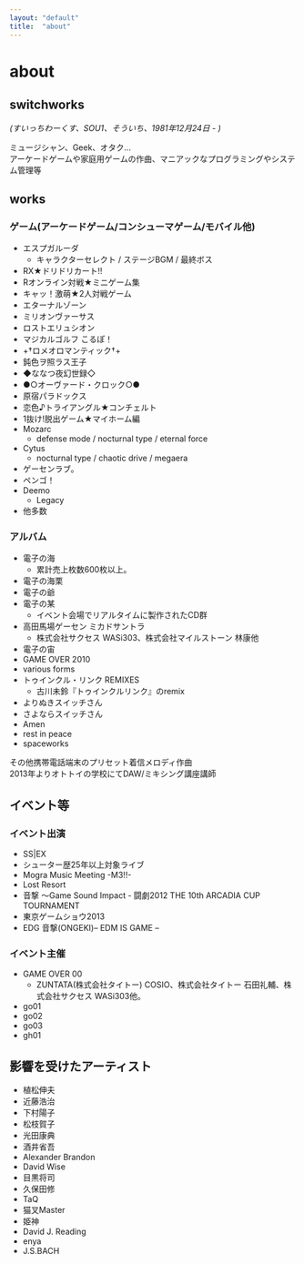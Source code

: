 ```yaml
---
layout: "default"
title:  "about"
---
```

# about

## switchworks
*(すいっちわーくす、SOU1、そういち、1981年12月24日 - )*  

ミュージシャン、Geek、オタク...  
アーケードゲームや家庭用ゲームの作曲、マニアックなプログラミングやシステム管理等

## works
### ゲーム(アーケードゲーム/コンシューマゲーム/モバイル他)
- エスプガルーダ
  - キャラクターセレクト / ステージBGM / 最終ボス
- RX★ドリドリカート!!
- Rオンライン対戦★ミニゲーム集
- キャッ！激萌★2人対戦ゲーム
- エターナルゾーン
- ミリオンヴァーサス
- ロストエリュシオン
- マジカルゴルフ こるぽ！
- +†ロメオロマンティック†+
- 鈍色ヲ照ラス王子
- ◆ななつ夜幻世録◇
- ●○オーヴァード・クロック○●
- 原宿パラドックス
- 恋色♪トライアングル★コンチェルト
- 1抜け!脱出ゲーム★マイホーム編
- Mozarc
  - defense mode / nocturnal type / eternal force
- Cytus
  - nocturnal type / chaotic drive / megaera
- ゲーセンラブ。
- ペンゴ！
- Deemo
  - Legacy
- 他多数

### アルバム
- 電子の海
  - 累計売上枚数600枚以上。
- 電子の海栗
- 電子の爺
- 電子の某
  - イベント会場でリアルタイムに製作されたCD群
- 高田馬場ゲーセン ミカドサントラ
  - 株式会社サクセス WASi303、株式会社マイルストーン 林康他
- 電子の宙
- GAME OVER 2010
- various forms
- トゥインクル・リンク REMIXES
  - 古川未鈴『トゥインクルリンク』のremix
- よりぬきスイッチさん
- さよならスイッチさん
- Amen
- rest in peace
- spaceworks

その他携帯電話端末のプリセット着信メロディ作曲  
2013年よりオトトイの学校にてDAW/ミキシング講座講師

## イベント等
### イベント出演
- SS|EX
- シューター歴25年以上対象ライブ
- Mogra Music Meeting -M3!!-
- Lost Resort
- 音撃 ～Game Sound Impact - 闘劇2012 THE 10th ARCADIA CUP TOURNAMENT
- 東京ゲームショウ2013
- EDG 音撃(ONGEKI)– EDM IS GAME –
### イベント主催
- GAME OVER 00
  - ZUNTATA(株式会社タイトー) COSIO、株式会社タイトー 石田礼輔、株式会社サクセス WASi303他。
- go01
- go02
- go03
- gh01

## 影響を受けたアーティスト
- 植松伸夫
- 近藤浩治
- 下村陽子
- 松枝賀子
- 光田康典
- 酒井省吾
- Alexander Brandon
- David Wise
- 目黒将司
- 久保田修
- TaQ
- 猫叉Master
- 姫神
- David J. Reading
- enya
- J.S.BACH
